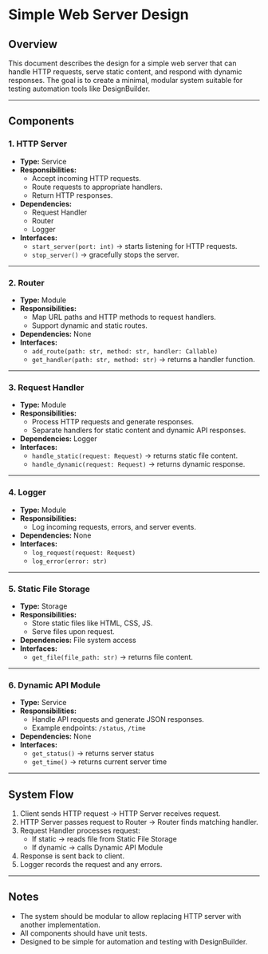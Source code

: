 # Simple Web Server Design

## Overview
This document describes the design for a simple web server that can handle HTTP requests, serve static content, and respond with dynamic responses. The goal is to create a minimal, modular system suitable for testing automation tools like DesignBuilder.

---

## Components

### 1. HTTP Server
- **Type:** Service
- **Responsibilities:**
  - Accept incoming HTTP requests.
  - Route requests to appropriate handlers.
  - Return HTTP responses.
- **Dependencies:** 
  - Request Handler
  - Router
  - Logger
- **Interfaces:**
  - `start_server(port: int)` → starts listening for HTTP requests.
  - `stop_server()` → gracefully stops the server.

---

### 2. Router
- **Type:** Module
- **Responsibilities:**
  - Map URL paths and HTTP methods to request handlers.
  - Support dynamic and static routes.
- **Dependencies:** None
- **Interfaces:**
  - `add_route(path: str, method: str, handler: Callable)`
  - `get_handler(path: str, method: str)` → returns a handler function.

---

### 3. Request Handler
- **Type:** Module
- **Responsibilities:**
  - Process HTTP requests and generate responses.
  - Separate handlers for static content and dynamic API responses.
- **Dependencies:** Logger
- **Interfaces:**
  - `handle_static(request: Request)` → returns static file content.
  - `handle_dynamic(request: Request)` → returns dynamic response.

---

### 4. Logger
- **Type:** Module
- **Responsibilities:**
  - Log incoming requests, errors, and server events.
- **Dependencies:** None
- **Interfaces:**
  - `log_request(request: Request)`
  - `log_error(error: str)`

---

### 5. Static File Storage
- **Type:** Storage
- **Responsibilities:**
  - Store static files like HTML, CSS, JS.
  - Serve files upon request.
- **Dependencies:** File system access
- **Interfaces:**
  - `get_file(file_path: str)` → returns file content.

---

### 6. Dynamic API Module
- **Type:** Service
- **Responsibilities:**
  - Handle API requests and generate JSON responses.
  - Example endpoints: `/status`, `/time`
- **Dependencies:** None
- **Interfaces:**
  - `get_status()` → returns server status
  - `get_time()` → returns current server time

---

## System Flow

1. Client sends HTTP request → HTTP Server receives request.
2. HTTP Server passes request to Router → Router finds matching handler.
3. Request Handler processes request:
   - If static → reads file from Static File Storage
   - If dynamic → calls Dynamic API Module
4. Response is sent back to client.
5. Logger records the request and any errors.

---

## Notes
- The system should be modular to allow replacing HTTP server with another implementation.
- All components should have unit tests.
- Designed to be simple for automation and testing with DesignBuilder.

